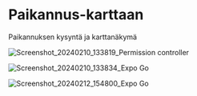 # Paikannus-karttaan

Paikannuksen kysyntä ja karttanäkymä

![Screenshot_20240210_133819_Permission controller](https://github.com/lavia1/Paikannus-karttaan/assets/127945558/010fcb82-f727-4327-b381-6e514ed286ce)

![Screenshot_20240210_133834_Expo Go](https://github.com/lavia1/Paikannus-karttaan/assets/127945558/3ef0499b-1828-4b3e-9c2d-f59e5682f016)


![Screenshot_20240212_154800_Expo Go](https://github.com/lavia1/Paikannus-karttaan/assets/127945558/a77afc0e-8540-4a59-bf3b-d25facb3d51f)
